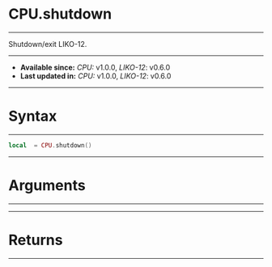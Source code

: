 # CPU.shutdown
---

Shutdown/exit LIKO-12.

---

* **Available since:** _CPU:_ v1.0.0, _LIKO-12_: v0.6.0
* **Last updated in:** _CPU:_ v1.0.0, _LIKO-12_: v0.6.0

---
# Syntax
---

```lua
local  = CPU.shutdown()
```

---
# Arguments
---



---
# Returns
---



